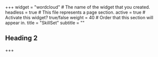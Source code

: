 +++
widget = "wordcloud"  # The name of the widget that you created.
headless = true  # This file represents a page section.
active = true  # Activate this widget? true/false
weight = 40  # Order that this section will appear in.
title = "SkillSet" subtitle = ""
## Heading 2
+++
